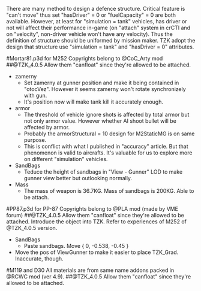 There are many method to design a defence structure. Critical feature is "can't move" thus set "hasDriver" = 0 or "fuelCapacity" = 0 are both available. However, at least for "simulation = tank" vehicles, has driver or not will affect their performance in-game (on "attach" system in crCTI and on "velocity", non-driver vehicle won't have any velocity). Thus the definition of structure should be uniformed by mission maker. TZK adopt the design that structure use "simulation = tank" and "hasDriver = 0" attributes.

#Mortar81.p3d for M252
Copyrights belong to @CoC_Arty mod
##@TZK_4.0.5
Allow them "canfloat" since they're allowed to be attached.
+ zamerny
	+ Set zamerny at gunner position and make it being contained in "otocVez". However it seems zamerny won't rotate synchronizely with gun. 
	+ It's position now will make tank kill it accurately enough.
+ armor
	+ The threshold of vehicle ignore shots is affected by total armor but not only armor value. However whether AI shoot bullet will be affected by armor.
	+ Probably the armorStructural = 10 design for M2StaticMG is on same purpose.
	+ This is conflict with what I published in "accuracy" article. But that phenomenon is valid to aircrafts. It's valuable for us to explore more on different "simulation" vehicles.
+ SandBags
	+ Teduce the height of sandbags in "View - Gunner" LOD to make gunner view better but outlooking normally.
+ Mass
	+ The mass of weapon is 36.7KG. Mass of sandbags is 200KG. Able to be attach.

#PP87.p3d for PP-87
Copyrights belong to @PLA mod (made by VME forum)
##@TZK_4.0.5
Allow them "canfloat" since they're allowed to be attached.
Introduce the object into TZK. Refer to experiences of M252 of @TZK_4.0.5 version.
+ SandBags
	+ Paste sandbags. Move { 0, -0.538, -0.45 }
+ Move the pos of ViewGunner to make it easier to place TZK_Grad. Inaccurate, though.

#M119 and D30
All materials are from same name addons packed in @RCWC mod (ver 4.9).
##@TZK_4.0.5
Allow them "canfloat" since they're allowed to be attached.